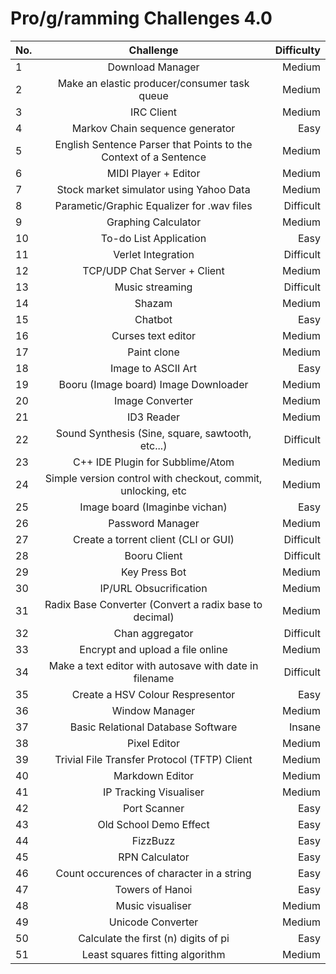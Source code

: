 # Pro/g/ramming Challenges 4.0

| No.  |                            Challenge                             | Difficulty |
| :--- | :--------------------------------------------------------------: | ---------: |
| 1    |                         Download Manager                         |     Medium |
| 2    |           Make an elastic producer/consumer task queue           |     Medium |
| 3    |                            IRC Client                            |     Medium |
| 4    |                 Markov Chain sequence generator                  |       Easy |
| 5    | English Sentence Parser that Points to the Context of a Sentence |     Medium |
| 6    |                       MIDI Player + Editor                       |     Medium |
| 7    |             Stock market simulator using Yahoo Data              |     Medium |
| 8    |            Parametic/Graphic Equalizer for .wav files            |  Difficult |
| 9    |                       Graphing Calculator                        |     Medium |
| 10   |                      To-do List Application                      |       Easy |
| 11   |                        Verlet Integration                        |  Difficult |
| 12   |                   TCP/UDP Chat Server + Client                   |     Medium |
| 13   |                         Music streaming                          |  Difficult |
| 14   |                              Shazam                              |     Medium |
| 15   |                             Chatbot                              |       Easy |
| 16   |                        Curses text editor                        |     Medium |
| 17   |                           Paint clone                            |     Medium |
| 18   |                        Image to ASCII Art                        |       Easy |
| 19   |               Booru (Image board) Image Downloader               |     Medium |
| 20   |                         Image Converter                          |     Medium |
| 21   |                            ID3 Reader                            |     Medium |
| 22   |         Sound Synthesis (Sine, square, sawtooth, etc...)         |  Difficult |
| 23   |                 C++ IDE Plugin for Subblime/Atom                 |     Medium |
| 24   |   Simple version control with checkout, commit, unlocking, etc   |     Medium |
| 25   |                  Image board (Imaginbe vichan)                   |       Easy |
| 26   |                         Password Manager                         |     Medium |
| 27   |               Create a torrent client (CLI or GUI)               |  Difficult |
| 28   |                           Booru Client                           |  Difficult |
| 29   |                          Key Press Bot                           |     Medium |
| 30   |                      IP/URL Obsucrification                      |     Medium |
| 31   |      Radix Base Converter (Convert a radix base to decimal)      |     Medium |
| 32   |                         Chan aggregator                          |  Difficult |
| 33   |                 Encrypt and upload a file online                 |     Medium |
| 34   |      Make a text editor with autosave with date in filename      |  Difficult |
| 35   |                 Create a HSV Colour Respresentor                 |       Easy |
| 36   |                          Window Manager                          |     Medium |
| 37   |                Basic Relational Database Software                |     Insane |
| 38   |                           Pixel Editor                           |     Medium |
| 39   |           Trivial File Transfer Protocol (TFTP) Client           |     Medium |
| 40   |                         Markdown Editor                          |     Medium |
| 41   |                      IP Tracking Visualiser                      |     Medium |
| 42   |                           Port Scanner                           |       Easy |
| 43   |                      Old School Demo Effect                      |       Easy |
| 44   |                             FizzBuzz                             |       Easy |
| 45   |                          RPN Calculator                          |       Easy |
| 46   |            Count occurences of character in a string             |       Easy |
| 47   |                         Towers of Hanoi                          |       Easy |
| 48   |                         Music visualiser                         |     Medium |
| 49   |                        Unicode Converter                         |     Medium |
| 50   |               Calculate the first (n) digits of pi               |       Easy |
| 51   |                 Least squares fitting algorithm                  |     Medium |